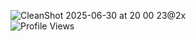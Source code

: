 ![CleanShot 2025-06-30 at 20 00 23@2x](https://readme.zetax.workers.dev/)
<br/>
![Profile Views](https://komarev.com/ghpvc/?username=zetaxftw&style=flat-square)
